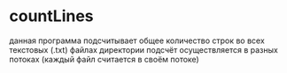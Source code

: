 # countLines
данная программа подсчитывает общее количество строк во всех текстовых (.txt) файлах директории
подсчёт осуществляется в разных потоках (каждый файл считается в своём потоке)
